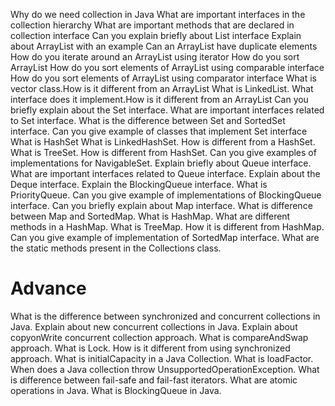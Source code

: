 Why do we need collection in Java
What are important interfaces in the collection hierarchy
What are important methods that are declared in collection interface
Can you explain briefly about List interface
Explain about ArrayList with an example
Can an ArrayList have duplicate elements
How do you iterate around an ArrayList using iterator
How do you sort ArrayList
How do you sort elements of ArrayList using comparable interface
How do you sort elements of ArrayList using comparator interface
What is vector class.How is it different from an ArrayList
What is LinkedList. What interface does it implement.How is it different from an ArrayList
Can you briefly explain about the Set interface.
What are important interfaces related to Set interface.
What is the difference between Set and SortedSet interface.
Can you give example of classes that implement Set interface
What is HashSet
What is LinkedHashSet. How is different from a HashSet.
What is TreeSet. How is different from HashSet.
Can you give examples of implementations for NavigableSet.
Explain briefly about Queue interface.
What are important interfaces related to Queue interface.
Explain about the Deque interface.
Explain the BlockingQueue interface.
What is PriorityQueue.
Can you give example of implementations of BlockingQueue interface.
Can you briefly explain about Map interface.
What is difference between Map and SortedMap.
What is HashMap.
What are different methods in a HashMap.
What is TreeMap. How it is different from HashMap.
Can you give example of implementation of SortedMap interface.
What are the static methods present in the Collections class.

# Advance
What is the difference between synchronized and concurrent collections in Java.
Explain about new concurrent collections in Java.
Explain about copyonWrite concurrent collection approach.
What is compareAndSwap approach.
What is Lock. How is it different from using synchronized approach.
What is initialCapacity in a Java Collection.
What is loadFactor.
When does a Java collection throw UnsupportedOperationException.
What is difference between fail-safe and fail-fast iterators.
What are atomic operations in Java.
What is BlockingQueue in Java.

